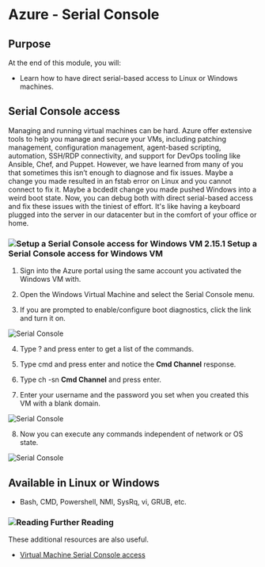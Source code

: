 #  Azure - Serial Console

## Purpose

At the end of this module, you will:
* Learn how to have direct serial-based access to Linux or Windows machines.

## Serial Console access

Managing and running virtual machines can be hard. Azure offer extensive tools to help you manage and secure your VMs, including patching management, configuration management, agent-based scripting, automation, SSH/RDP connectivity, and support for DevOps tooling like Ansible, Chef, and Puppet. However, we have learned from many of you that sometimes this isn’t enough to diagnose and fix issues. Maybe a change you made resulted in an fstab error on Linux and you cannot connect to fix it. Maybe a bcdedit change you made pushed Windows into a weird boot state. Now, you can debug both with direct serial-based access and fix these issues with the tiniest of effort. It's like having a keyboard plugged into the server in our datacenter but in the comfort of your office or home.


### ![Setup a Serial Console access for Windows VM][activity] 2.15.1 Setup a Serial Console access for Windows VM

1. Sign into the Azure portal using the same account you activated the Windows VM with.

1. Open the Windows Virtual Machine and select the Serial Console menu.

1. If you are prompted to enable/configure boot diagnostics, click the link and turn it on. 

![Serial Console](../images/SerialConsole-1.png)

4. Type ? and press enter to get a list of the commands.

5. Type cmd and press enter and notice the **Cmd Channel** response.

6. Type ch -sn **Cmd Channel** and press enter.

7. Enter your username and the password you set when you created this VM with a blank domain.

![Serial Console](../images/SerialConsole-2.png)

8. Now you can execute any commands independent of network or OS state.

![Serial Console](../images/SerialConsole-3.png)

## Available in Linux or Windows
* Bash, CMD, Powershell, NMI, SysRq, vi, GRUB, etc.


### ![Reading][reading] Further Reading

These additional resources are also useful.

* [Virtual Machine Serial Console access](https://azure.microsoft.com/en-us/blog/virtual-machine-serial-console-access/)


[activity]: ../icons/activity.png "Workshop Activity!"
[discussion]: ../icons/discussion.png "Team Discussion!"
[reading]: ../icons/reading.png "Further Reading!"
